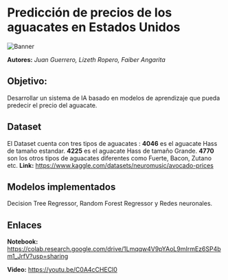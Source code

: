 # Predicción de precios de los aguacates en Estados Unidos

![Banner](https://github.com/Faiberangarita/IA1_2023-1/assets/55815692/cad9836b-7cd5-4312-a255-874087ed40b8)


**Autores:** *Juan Guerrero, Lizeth Ropero, Faiber Angarita*

## Objetivo:
Desarrollar un sistema de IA basado en modelos de aprendizaje que pueda predecir el precio del aguacate.

## Dataset
El Dataset cuenta con tres tipos de aguacates :
**4046** es el aguacate Hass de tamaño estandar.
**4225** es el aguacate Hass de tamaño Grande.
**4770** son los otros tipos de aguacates diferentes como Fuerte, Bacon, Zutano etc.
**Link:** https://www.kaggle.com/datasets/neuromusic/avocado-prices

## Modelos implementados
Decision Tree Regressor, Random Forest Regressor y Redes neuronales.

## Enlaces
**Notebook:** https://colab.research.google.com/drive/1Lmqqw4V9pYAoL9mIrmEz6SP4bm1_JrfV?usp=sharing

**Video:** https://youtu.be/C0A4cCHECl0
